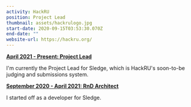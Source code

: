 ```yaml
---
activity: HackRU
position: Project Lead
thumbnail: assets/hackrulogo.jpg
start-date: 2020-09-15T03:53:30.070Z
end-date: ""
website-url: https://hackru.org/
---
```

<ins>**April 2021 - Present: Project Lead**</ins>

I'm currently the Project Lead for Sledge, which is HackRU's soon-to-be judging and submissions system.

<ins>**September 2020 - April 2021: RnD Architect**</ins>

I started off as a developer for Sledge.